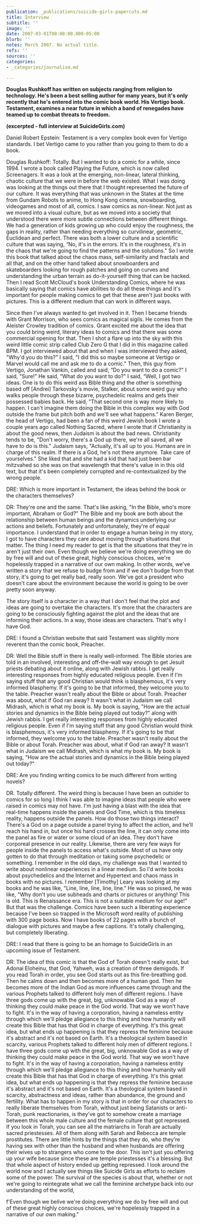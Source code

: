 ```yaml
---
publication: _publications/suicide-girls-papercuts.md
title: Interview
subtitle: ''
image: ''
date: 2007-03-01T00:00:00.000-05:00
blurb: ''
notes: March 2007. No actual title.
refs: ''
sources: ''
categories:
- _categories/journalism.md

---
```

**Douglas Rushkoff has written on subjects ranging from religion to technology. He's been a best selling author for many years, but it's only recently that he's entered into the comic book world. His Vertigo book. Testament, examines a near future in which a band of renegades have teamed up to combat threats to freedom.**

**(excerpted - full interview at SuicideGirls.com)**

Daniel Robert Epstein: Testament is a very complex book even for Vertigo standards. I bet Vertigo came to you rather than you going to them to do a book.

Douglas Rushkoff: Totally. But I wanted to do a comic for a while, since 1994. I wrote a book called Playing the Future, which is now called Screenagers. It was a look at the emerging, non-linear, lateral thinking, chaotic culture that we were in before the web existed. What I was doing was looking at the things out there that I thought represented the future of our culture. It was everything that was unknown in the States at the time from Gundam Robots to anime, to Hong Kong cinema, snowboarding, videogames and most of all, comics. I saw comics as non-linear. Not just as we moved into a visual culture, but as we moved into a society that understood there were more subtle connections between different things. We had a generation of kids growing up who could enjoy the roughness, the gaps in reality, rather than needing everything so curvilinear, geometric, Euclidean and perfect. There was both a lower culture and a scientific culture that was saying, “No, it's in the errors. It's in the roughness, it's in the chaos that we're going to find the patterns and the solutions." So I wrote this book that talked about the chaos mass, self-similarity and fractals and all that, and on the other hand talked about snowboarders and skateboarders looking for rough patches and going on curves and understanding the urban terrain as do-it-yourself thing that can be hacked. Then I read Scott McCloud's book Understanding Comics, where he was basically saying that comics have abilities to do all these things and it's important for people making comics to get that these aren't just books with pictures. This is a different medium that can work in different ways.

Since then I've always wanted to get involved in it. Then I became friends with Grant Morrison, who sees comics as magical sigils. He comes from the Aleister Crowley tradition of comics. Grant excited me about the idea that you could bring weird, literary ideas to comics and that there was some commercial opening for that. Then I shot a flare up into the sky with this weird little comic strip called Club Zero G that I did in this magazine called BPM. I got interviewed about that and when I was interviewed they asked, "Why'd you do this?" I said, "I did this so maybe someone at Vertigo or Marvel would call me and ask me to do a comic." Then, this guy from Vertigo, Jonathan Vankin, called and said, “Do you want to do a comic?" I said, "Sure!" He said, “What do you want to do?" I said, “Well, I got two ideas. One is to do this weird ass Bible thing and the other is something based off \[Andrei\] Tarkovsky's movie, Stalker, about some weird guy who walks people through these bizarre, psychedelic realms and gets their possessed babies back. He said, "That second one is way more likely to happen. I can't imagine them doing the Bible in this complex way with God outside the frame but pitch both and we'll see what happens." Karen Berger, the head of Vertigo, had been a fan of this weird Jewish book I wrote a couple years ago called Nothing Sacred, where I wrote that if Christianity is about the good news, then Judaism is about the bad news. Christianity tends to be, "Don't worry, there's a God up there, we're all saved, all we have to do is this." Judaism says, "Actually, it's all up to you. Humans are in charge of this realm. If there is a God, he's not there anymore. Take care of yourselves." She liked that and she had a kid that had just been bar mitzvahed so she was on that wavelength that there's value in in this old text, but that it's been completely corrupted and re-contextualized by the wrong people.

DRE: Which is more important in Testament, the ideas behind the book or the characters themselves? 

DR: They're one and the same. That's like asking, "In the Bible, who's more important, Abraham or God?” The Bible and my book are both about the relationship between human beings and the dynamics underlying our actions and beliefs. Fortunately and unfortunately, they're of equal importance. I understand that in order to engage a human being in my story, I got to have characters they care about moving through situations that matter. The thing I need my reader to get is that the situations that they're in aren't just their own. Even though we believe we're doing everything we do by free will and out of these great, highly conscious choices, we're hopelessly trapped in a narrative of our own making. In other words, we've written a story that we refuse to budge from and if we don't budge from that story, it's going to get really bad, really soon. We've got a president who doesn't care about the environment because the world is going to be over pretty soon anyway. 

The story itself is a character in a way that I don't feel that the plot and ideas are going to overtake the characters. It's more that the characters are going to be consciously fighting against the plot and the ideas that are informing their actions. In a way, those ideas are characters. That's why I have God. 

DRE: I found a Christian website that said Testament was slightly more reverent than the comic book, Preacher.

DR: Well the Bible stuff in there is really well-informed. The Bible stories are told in an involved, interesting and off-the-wall way enough to get Jesuit priests debating about it online, along with Jewish rabbis. I get really interesting responses from highly educated religious people. Even if I'm saying stuff that any good Christian would think is blasphemous, it's very informed blasphemy. If it's going to be that informed, they welcome you to the table. Preacher wasn't really about the Bible or about Torah. Preacher was about, what if God ran away? It wasn't what in Judaism we call Midrash, which is what my book is. My book is saying, "How are the actual stories and dynamics in the Bible being played out today?" along with Jewish rabbis. I get really interesting responses from highly educated religious people. Even if I'm saying stuff that any good Christian would think is blasphemous, it's very informed blasphemy. If it's going to be that informed, they welcome you to the table. Preacher wasn't really about the Bible or about Torah. Preacher was about, what if God ran away? It wasn't what in Judaism we call Midrash, which is what my book is. My book is saying, "How are the actual stories and dynamics in the Bible being played out today?" 

DRE: Are you finding writing comics to be much different from writing novels?

DR. Totally different. The weird thing is because I have been an outsider to comics for so long I think I was able to imagine ideas that people who were raised in comics may not have. I'm just having a blast with the idea that real-time happens inside the panels and God Time, which is this timeless reality, happens outside the panels. How do those two things interact? There's a God on a page outside a panel trying to affect the action, and he'll reach his hand in, but once his hand crosses the line, it can only come into the panel as fire or water or some cloud of an idea. They don't have corporeal presence in our reality. Likewise, there are very few ways for people inside the panels to access what's outside. Most of us have only gotten to do that through meditation or taking some psychedelic or something. I remember in the old days, my challenge was that I wanted to write about nonlinear experiences in a linear medium. So I'd write books about psychedelics and the Internet and Hypertext and chaos mass in books with no pictures. I remember \[Timothy\] Leary was looking at my books and he was like, "Line, line, line, line, line." He was so pissed, he was like, "Why don't you use subheads and charts or pictures or anything! This is old. This is Renaissance era. This is not a suitable medium for our age!" But that was the challenge. Comics have been such a liberating experience because I've been so trapped in the Microsoft word reality of publishing with 300 page books. Now I have books of 22 pages with a bunch of dialogue with pictures and maybe a few captions. It's totally challenging, but completely liberating. 

DRE: I read that there is going to be an homage to SuicideGirls in an upcoming issue of Testament. 

DR: The idea of this comic is that the God of Torah doesn't really exist, but Adonai Eloheinu, that God, Yahweh, was a creation of three demigods. If you read Torah in order, you see God starts out as this fire-breathing god. Then he calms down and then becomes more of a human god. Then he becomes more of the Indian God as more influences came through and the various Prophets talked to different holy men of different regions. I have three gods come up with the great, big, unknowable God as a way of thinking they could make peace in the God world. That way we won't have to fight. It's in the way of having a corporation, having a nameless entity through which we'll pledge allegiance to this thing and how humanity will create this Bible that has that God in charge of everything. It's this great idea, but what ends up happening is that they repress the feminine because it's abstract and it's not based on Earth. It's a theological system based in scarcity, various Prophets talked to different holy men of different regions. I have three gods come up with the great, big, unknowable God as a way of thinking they could make peace in the God world. That way we won't have to fight. It's in the way of having a corporation, having a nameless entity through which we'll pledge allegiance to this thing and how humanity will create this Bible that has that God in charge of everything. It's this great idea, but what ends up happening is that they repress the feminine because it's abstract and it's not based on Earth. It's a theological system based in scarcity, abstractness and ideas, rather than abundance, the ground and fertility. What has to happen in my story is that in order for our characters to really liberate themselves from Torah, without just being Satanists or anti-Torah, punk reactionaries, is they've got to somehow create a marriage between this whole male culture and the female culture that got repressed. If you look in Torah, you can see all the matriarchs in Torah are actually sacred priestesses. All of them along with Sarah and Rebecca are temple prostitutes. There are little hints by the things that they do, who they're having sex with other than the husband and when husbands are offering their wives up to strangers who come to the door. This isn't just you offering up your wife because since these are temple priestesses it's a blessing. But that whole aspect of history ended up getting repressed. I look around the world now and I actually see things like Suicide Girls as efforts to reclaim some of the power. The survival of the species is about that, whether or not we're going to reintegrate what we call the feminine archetype back into our understanding of the world, 

f'Even though we belive we're doing everything we do by free will and out of these great highly conscious choices, we're hopelessly trapped in a narrative of our own making."